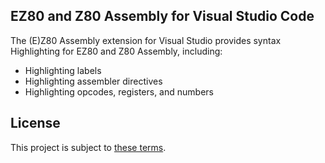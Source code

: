 ## EZ80 and Z80 Assembly for Visual Studio Code

The (E)Z80 Assembly extension for Visual Studio provides syntax Highlighting for EZ80 and Z80 Assembly, including:

* Highlighting labels
* Highlighting assembler directives
* Highlighting opcodes, registers, and numbers

## License

This project is subject to [these terms](https://github.com/LiberalEater/ez80asm/blob/main/LICENSE.txt).

